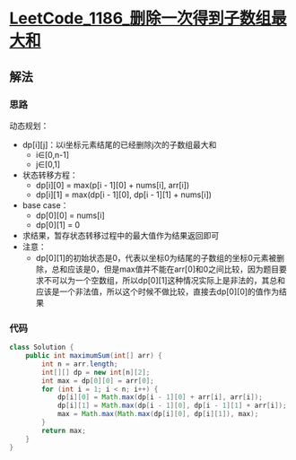 # [LeetCode_1186_删除一次得到子数组最大和](https://leetcode.cn/problems/maximum-subarray-sum-with-one-deletion/)
## 解法
### 思路
动态规划：
- dp[i][j]：以i坐标元素结尾的已经删除j次的子数组最大和
  - i∈[0,n-1]
  - j∈[0,1]
- 状态转移方程：
  - dp[i][0] = max(p[i - 1][0] + nums[i], arr[i])
  - dp[i][1] = max(dp[i - 1][0], dp[i - 1][1] + nums[i])
- base case：
  - dp[0][0] = nums[i]
  - dp[0][1] = 0
- 求结果，暂存状态转移过程中的最大值作为结果返回即可
- 注意：
  - dp[0][1]的初始状态是0，代表以坐标0为结尾的子数组的坐标0元素被删除，总和应该是0，但是max值并不能在arr[0]和0之间比较，因为题目要求不可以为一个空数组，所以dp[0][1]这种情况实际上是非法的，其总和应该是一个非法值，所以这个时候不做比较，直接去dp[0][0]的值作为结果
### 代码
```java
class Solution {
    public int maximumSum(int[] arr) {
        int n = arr.length;
        int[][] dp = new int[n][2];
        int max = dp[0][0] = arr[0];
        for (int i = 1; i < n; i++) {
            dp[i][0] = Math.max(dp[i - 1][0] + arr[i], arr[i]);
            dp[i][1] = Math.max(dp[i - 1][0], dp[i - 1][1] + arr[i]);
            max = Math.max(Math.max(dp[i][0], dp[i][1]), max);
        }
        return max;
    }
}
```